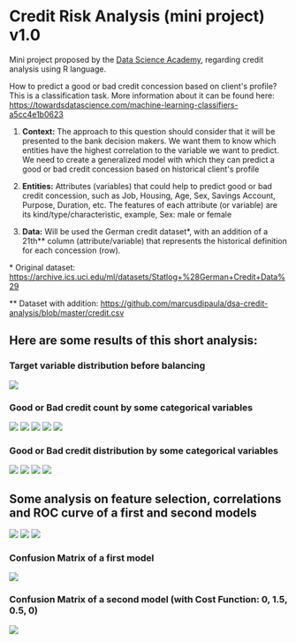 # Credit Risk Analysis (mini project) v1.0

Mini project proposed by the [Data Science Academy](https://www.datascienceacademy.com.br/), regarding credit analysis using R language.

How to predict a good or bad credit concession based on client's profile?
This is a classification task. More information about it can be found here: https://towardsdatascience.com/machine-learning-classifiers-a5cc4e1b0623

1. <b>Context:</b> The approach to this question should consider that it will be presented to the bank decision makers.
We want them to know which entities have the highest correlation to the variable we want to predict. We need to create a generalized model with which they can predict a good or bad credit concession based on historical client's profile

2. <b>Entities:</b> Attributes (variables) that could help to predict good or bad credit concession, such as Job, Housing, Age, Sex, Savings Account, Purpose, Duration, etc.
The features of each attribute (or variable) are its kind/type/characteristic, example, Sex: male or female

3. <b>Data:</b> Will be used the German credit dataset*, with an addition of a 21th** column (attribute/variable) that represents the historical definition for each concession (row).

\* Original dataset: https://archive.ics.uci.edu/ml/datasets/Statlog+%28German+Credit+Data%29

\** Dataset with addition: https://github.com/marcusdipaula/dsa-credit-analysis/blob/master/credit.csv



## Here are some results of this short analysis:

### Target variable distribution before balancing
<img src="Plots/BarPlot_Target_variable_distribution.png" />

### Good or Bad credit count by some categorical variables

<img src="Plots/BarPlot_01.png" />

<img src="Plots/BarPlot_02.png" />

<img src="Plots/BarPlot_03.png" />

<img src="Plots/BarPlot_04.png" />

<img src="Plots/BarPlot_05.png" />

### Good or Bad credit distribution by some categorical variables

<img src="Plots/BoxPlot_01.png" />

<img src="Plots/BoxPlot_02.png" />

<img src="Plots/BoxPlot_03.png" />

<img src="Plots/BoxPlot_04.png" />

## Some analysis on feature selection, correlations and ROC curve of a first and second models

<img src="Plots/Predictors_ranking.png" />

<img src="Plots/Choosen_Variables_Correlations.png" />

<img src="Plots/AUROC_first_model.png" />

### Confusion Matrix of a first model
<img src="Plots/ConfusionMatrix_prediction_1st_model.png" />

### Confusion Matrix of a second model (with Cost Function: 0, 1.5, 0.5, 0)
<img src="Plots/ConfusionMatrix_prediction_2nd_model_with_CostFunc.png" />
